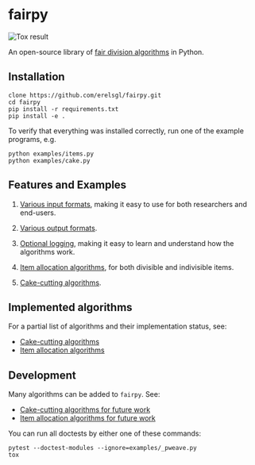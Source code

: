 # fairpy

![Tox result](https://github.com/erelsgl/fairpy/workflows/tox/badge.svg)

An open-source library of [fair division algorithms](https://en.wikipedia.org/wiki/Fair_division) in Python.

## Installation

    clone https://github.com/erelsgl/fairpy.git
    cd fairpy
    pip install -r requirements.txt
    pip install -e .

To verify that everything was installed correctly, run one of the example programs, e.g.

    python examples/items.py
    python examples/cake.py

## Features and Examples

1. [Various input formats](examples/input_formats.md), making it easy to use for both researchers and end-users.

2. [Various output formats](examples/output_formats.md).

3. [Optional logging](examples/loggers.md), making it easy to learn and understand how the algorithms work.

4. [Item allocation algorithms](examples/items.md), for both divisible and indivisible items.

5. [Cake-cutting algorithms](examples/cake.md).

## Implemented algorithms

For a partial list of algorithms and their implementation status, see:

* [Cake-cutting algorithms](fairpy/cake/README.md)  
* [Item allocation algorithms](fairpy/items/README.md)


## Development

Many algorithms can be added to `fairpy`. See:

* [Cake-cutting algorithms for future work](fairpy/cake/README-future.md)  
* [Item allocation algorithms for future work](fairpy/items/README-future.md)

You can run all doctests by either one of these commands:

    pytest --doctest-modules --ignore=examples/_pweave.py
    tox

